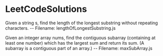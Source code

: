 # LeetCodeSolutions

Given a string s, find the length of the longest substring without repeating characters. -- Filename: lengthOfLongestSubstring.js

Given an integer array nums, find the contiguous subarray (containing at least one number) which has the largest sum and return its sum. (A subarray is a contiguous part of an array.) -- Filename: maxSubArray.js

